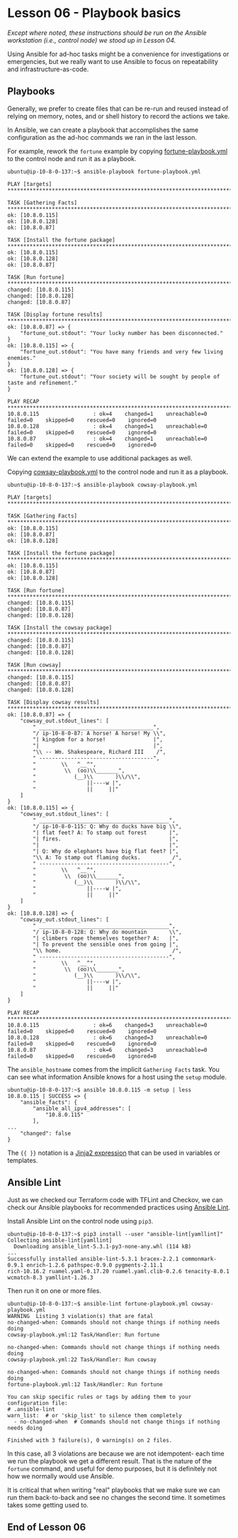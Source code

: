 # Lesson 06 - Playbook basics

*Except where noted, these instructions should be run on the Ansible workstation
(i.e., control node) we stood up in Lesson 04.* 

Using Ansible for ad-hoc tasks might be a convenience for investigations or
emergencies, but we really want to use Ansible to focus on repeatability and
infrastructure-as-code.

## Playbooks

Generally, we prefer to create files that can be re-run and reused
instead of relying on memory, notes, and or shell history to record
the actions we take.

In Ansible, we can create a playbook that accomplishes the same configuration
as the ad-hoc commands we ran in the last lesson.

For example, rework the `fortune` example by copying
[fortune-playbook.yml](./fortune-playbook.yml) to the control node and run it as
a playbook.

```console
ubuntu@ip-10-8-0-137:~$ ansible-playbook fortune-playbook.yml 

PLAY [targets] *********************************************************************************************************************

TASK [Gathering Facts] *************************************************************************************************************
ok: [10.8.0.115]
ok: [10.8.0.128]
ok: [10.8.0.87]

TASK [Install the fortune package] *************************************************************************************************
ok: [10.8.0.115]
ok: [10.8.0.128]
ok: [10.8.0.87]

TASK [Run fortune] *****************************************************************************************************************
changed: [10.8.0.115]
changed: [10.8.0.128]
changed: [10.8.0.87]

TASK [Display fortune results] *****************************************************************************************************
ok: [10.8.0.87] => {
    "fortune_out.stdout": "Your lucky number has been disconnected."
}
ok: [10.8.0.115] => {
    "fortune_out.stdout": "You have many friends and very few living enemies."
}
ok: [10.8.0.128] => {
    "fortune_out.stdout": "Your society will be sought by people of taste and refinement."
}

PLAY RECAP *************************************************************************************************************************
10.8.0.115                 : ok=4    changed=1    unreachable=0    failed=0    skipped=0    rescued=0    ignored=0   
10.8.0.128                 : ok=4    changed=1    unreachable=0    failed=0    skipped=0    rescued=0    ignored=0   
10.8.0.87                  : ok=4    changed=1    unreachable=0    failed=0    skipped=0    rescued=0    ignored=0   

```

We can extend the example to use additional packages as well.

Copying
[cowsay-playbook.yml](./fortune-playbook.yml) to the control node and run it as
a playbook.

```console
ubuntu@ip-10-8-0-137:~$ ansible-playbook cowsay-playbook.yml 

PLAY [targets] *********************************************************************************************************************

TASK [Gathering Facts] *************************************************************************************************************
ok: [10.8.0.115]
ok: [10.8.0.87]
ok: [10.8.0.128]

TASK [Install the fortune package] *************************************************************************************************
ok: [10.8.0.115]
ok: [10.8.0.87]
ok: [10.8.0.128]

TASK [Run fortune] *****************************************************************************************************************
changed: [10.8.0.115]
changed: [10.8.0.87]
changed: [10.8.0.128]

TASK [Install the cowsay package] **************************************************************************************************
changed: [10.8.0.115]
changed: [10.8.0.87]
changed: [10.8.0.128]

TASK [Run cowsay] ******************************************************************************************************************
changed: [10.8.0.115]
changed: [10.8.0.87]
changed: [10.8.0.128]

TASK [Display cowsay results] ******************************************************************************************************
ok: [10.8.0.87] => {
    "cowsay_out.stdout_lines": [
        " ____________________________________",
        "/ ip-10-8-0-87: A horse! A horse! My \\",
        "| kingdom for a horse!               |",
        "|                                    |",
        "\\ -- Wm. Shakespeare, Richard III    /",
        " ------------------------------------",
        "        \\   ^__^",
        "         \\  (oo)\\_______",
        "            (__)\\       )\\/\\",
        "                ||----w |",
        "                ||     ||"
    ]
}
ok: [10.8.0.115] => {
    "cowsay_out.stdout_lines": [
        " _________________________________________",
        "/ ip-10-8-0-115: Q: Why do ducks have big \\",
        "| flat feet? A: To stamp out forest       |",
        "| fires.                                  |",
        "|                                         |",
        "| Q: Why do elephants have big flat feet? |",
        "\\ A: To stamp out flaming ducks.          /",
        " -----------------------------------------",
        "        \\   ^__^",
        "         \\  (oo)\\_______",
        "            (__)\\       )\\/\\",
        "                ||----w |",
        "                ||     ||"
    ]
}
ok: [10.8.0.128] => {
    "cowsay_out.stdout_lines": [
        " _________________________________________",
        "/ ip-10-8-0-128: Q: Why do mountain       \\",
        "| climbers rope themselves together? A:   |",
        "| To prevent the sensible ones from going |",
        "\\ home.                                   /",
        " -----------------------------------------",
        "        \\   ^__^",
        "         \\  (oo)\\_______",
        "            (__)\\       )\\/\\",
        "                ||----w |",
        "                ||     ||"
    ]
}

PLAY RECAP *************************************************************************************************************************
10.8.0.115                 : ok=6    changed=3    unreachable=0    failed=0    skipped=0    rescued=0    ignored=0   
10.8.0.128                 : ok=6    changed=3    unreachable=0    failed=0    skipped=0    rescued=0    ignored=0   
10.8.0.87                  : ok=6    changed=3    unreachable=0    failed=0    skipped=0    rescued=0    ignored=0   
```

The `ansible_hostname` comes from the implicit `Gathering Facts` task. You can see
what information Ansible knows for a host using the `setup` module.

```console
ubuntu@ip-10-8-0-137:~$ ansible 10.8.0.115 -m setup | less
10.8.0.115 | SUCCESS => {
    "ansible_facts": {
        "ansible_all_ipv4_addresses": [
            "10.8.0.115"
        ],
...
    "changed": false
}
```

The `{{ }}` notation is a [Jinja2 expression](https://docs.ansible.com/ansible/latest/user_guide/playbooks_templating.html)
that can be used in variables or templates.

## Ansible Lint

Just as we checked our Terraform code with TFLint and Checkov, we can check our
Ansible playbooks for recommended practices using
[Ansible Lint](https://ansible-lint.readthedocs.io/).

Install Ansible Lint on the control node using `pip3`.

```console
ubuntu@ip-10-8-0-137:~$ pip3 install --user "ansible-lint[yamllint]"
Collecting ansible-lint[yamllint]
  Downloading ansible_lint-5.3.1-py3-none-any.whl (114 kB)
...
Successfully installed ansible-lint-5.3.1 bracex-2.2.1 commonmark-0.9.1 enrich-1.2.6 pathspec-0.9.0 pygments-2.11.1 
rich-10.16.2 ruamel.yaml-0.17.20 ruamel.yaml.clib-0.2.6 tenacity-8.0.1 wcmatch-8.3 yamllint-1.26.3
```

Then run it on one or more files.

```console
ubuntu@ip-10-8-0-137:~$ ansible-lint fortune-playbook.yml cowsay-playbook.yml 
WARNING  Listing 3 violation(s) that are fatal
no-changed-when: Commands should not change things if nothing needs doing
cowsay-playbook.yml:12 Task/Handler: Run fortune

no-changed-when: Commands should not change things if nothing needs doing
cowsay-playbook.yml:22 Task/Handler: Run cowsay

no-changed-when: Commands should not change things if nothing needs doing
fortune-playbook.yml:12 Task/Handler: Run fortune

You can skip specific rules or tags by adding them to your configuration file:
# .ansible-lint
warn_list:  # or 'skip_list' to silence them completely
  - no-changed-when  # Commands should not change things if nothing needs doing

Finished with 3 failure(s), 0 warning(s) on 2 files.
```

In this case, all 3 violations are because we are not idempotent- each time we
run the playbook we get a different result. That is the nature of the `fortune`
command, and useful for demo purposes, but it is definitely not how we normally
would use Ansible.

It is critical that when writing "real" playbooks that we make sure we can run
them back-to-back and see no changes the second time. It sometimes takes some
getting used to.

## End of Lesson 06
